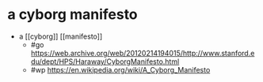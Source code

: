 # a cyborg manifesto

- a [[cyborg]] [[manifesto]]
  - #go https://web.archive.org/web/20120214194015/http://www.stanford.edu/dept/HPS/Haraway/CyborgManifesto.html
  - #wp https://en.wikipedia.org/wiki/A_Cyborg_Manifesto
